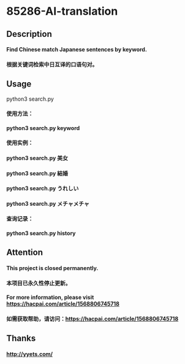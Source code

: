 # 85286-AI-translation

## Description

####  Find Chinese match Japanese sentences by keyword.
####  根据关键词检索中日互译的口语句对。

## Usage

python3 search.py

#### 使用方法：
####     python3 search.py keyword
#### 使用实例：
####     python3 search.py 美女
####     python3 search.py 結婚
####     python3 search.py うれしい
####     python3 search.py メチャメチャ
#### 查询记录：
####     python3 search.py history

## Attention

####  This project is closed permanently.
####  本项目已永久性停止更新。
####  For more information, please visit https://hacpai.com/article/1568806745718
####  如需获取帮助，请访问：https://hacpai.com/article/1568806745718

## Thanks

####  http://yyets.com/
